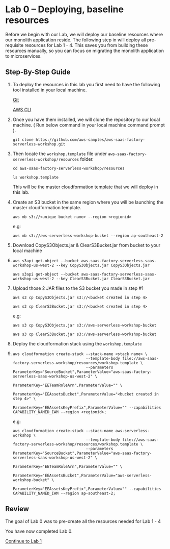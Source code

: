 # Lab 0 – Deploying, baseline resources

Before we begin with our Lab, we will deploy our baseline resources where our monolith application reside.
The following step in will deploy all pre-requisite resources for Lab 1 - 4.
This saves you from building these resources manually, so you can focus on migrating the monolith application to microservices.

## Step-By-Step Guide

1.	To deploy the resources in this lab you first need to have the following tool installed in your local machine.

    [Git](https://git-scm.com/)

    [AWS CLI](https://docs.aws.amazon.com/cli/latest/userguide/cli-chap-install.html)

2.  Once you have them installed, we will clone the repository to our local machine. ( Run below command in your local machine command prompt ).

    `git clone https://github.com/aws-samples/aws-saas-factory-serverless-workshop.git`

3.  Then locate the `workshop.template` file under `aws-saas-factory-serverless-workshop/resources` folder.

    `cd aws-saas-factory-serverless-workshop/resources`

    `ls workshop.template`

    This will be the master cloudformation template that we will deploy in this lab.

4.  Create an S3 bucket in the same region where you will be launching the master cloudformation template.

    `aws mb s3://<unique bucket name> --region <regionid>`

    e.g:

    `aws mb s3://aws-serverless-workshop-bucket --region ap-southeast-2`

5.	Download CopyS3Objects.jar & ClearS3Bucket.jar from bucket to your local machine
6.
    `aws s3api get-object --bucket aws-saas-factory-serverless-saas-workshop-us-west-2 --key CopyS3Objects.jar CopyS3Objects.jar`

    `aws s3api get-object --bucket aws-saas-factory-serverless-saas-workshop-us-west-2 --key ClearS3Bucket.jar ClearS3Bucket.jar`

6.	Upload those 2 JAR files to the S3 bucket you made in step #1

    `aws s3 cp CopyS3Objects.jar s3://<bucket created in step 4>`

    `aws s3 cp ClearS3Bucket.jar s3://<bucket created in step 4>`

    e.g:

    `aws s3 cp CopyS3Objects.jar s3://aws-serverless-workshop-bucket`

    `aws s3 cp ClearS3Bucket.jar s3://aws-serverless-workshop-bucket`

7.	Deploy the cloudformation stack using the `workshop.template`
8.
    ```
    aws cloudformation create-stack --stack-name <stack name> \
                                    --template-body file://aws-saas-factory-serverless-workshop/resources/workshop.template \
                                    --parameters    ParameterKey="SourceBucket",ParameterValue="aws-saas-factory-serverless-saas-workshop-us-west-2" \
                                                    ParameterKey="EETeamRoleArn",ParameterValue="" \
                                                    ParameterKey="EEAssetsBucket",ParameterValue="<bucket created in step 4>" \
                                                    ParameterKey="EEAssetsKeyPrefix",ParameterValue="" --capabilities CAPABILITY_NAMED_IAM --region <regionid>;
    ```
    e.g:
    ```
    aws cloudformation create-stack --stack-name aws-serverless-workshop \
                                    --template-body file://aws-saas-factory-serverless-workshop/resources/workshop.template \
                                    --parameters    ParameterKey="SourceBucket",ParameterValue="aws-saas-factory-serverless-saas-workshop-us-west-2" \
                                                    ParameterKey="EETeamRoleArn",ParameterValue="" \
                                                    ParameterKey="EEAssetsBucket",ParameterValue="aws-serverless-workshop-bucket" \
                                                    ParameterKey="EEAssetsKeyPrefix",ParameterValue="" --capabilities CAPABILITY_NAMED_IAM --region ap-southeast-2;
    ```


## Review

The goal of Lab 0 was to pre-create all the resources needed for Lab 1 - 4

You have now completed Lab 0.

[Continue to Lab 1](../lab1/README.md)



